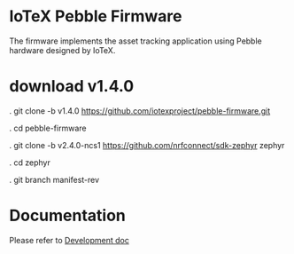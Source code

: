 
# IoTeX Pebble Firmware

The firmware implements the asset tracking application using Pebble hardware designed by IoTeX.

# download v1.4.0

. git clone -b v1.4.0   https://github.com/iotexproject/pebble-firmware.git

. cd  pebble-firmware

. git clone -b v2.4.0-ncs1  https://github.com/nrfconnect/sdk-zephyr  zephyr

. cd  zephyr

. git branch manifest-rev

# Documentation
Please refer to [Development doc](https://docs.iotex.io/machinefi/web3-devices/pebble-tracker)


